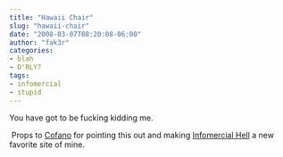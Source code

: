 ```yaml
---
title: "Hawaii Chair"
slug: "hawaii-chair"
date: "2008-03-07T08:20:08-06:00"
author: "fak3r"
categories:
- blah
- O'RLY?
tags:
- infomercial
- stupid
---
```


You have got to be fucking kidding me.



 Props to [Cofano](http://www.staicofano.net/archives/2008/02/hawaii-chair.html) for pointing this out and making [Infomercial Hell](http://www.infomercial-hell.com/blog/) a new favorite site of mine.
